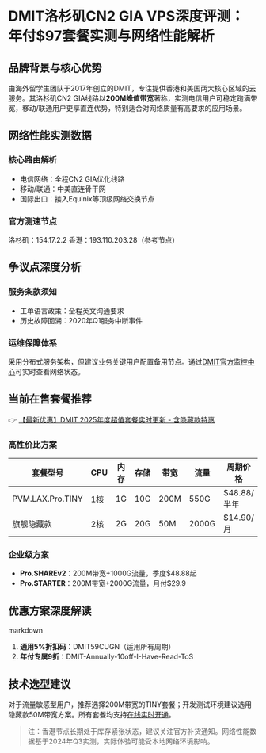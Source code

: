 # DMIT洛杉矶CN2 GIA VPS深度评测：年付$97套餐实测与网络性能解析

## 品牌背景与核心优势
由海外留学生团队于2017年创立的DMIT，专注提供香港和美国两大核心区域的云服务。其洛杉矶CN2 GIA线路以**200M峰值带宽**著称，实测电信用户可稳定跑满带宽，移动/联通用户更享直连优势，特别适合对网络质量有高要求的应用场景。

## 网络性能实测数据
### 核心路由解析
- 电信网络：全程CN2 GIA优化线路
- 移动/联通：中美直连骨干网
- 国际出口：接入Equinix等顶级网络交换节点

### 官方测速节点

洛杉矶：154.17.2.2
香港：193.110.203.28（参考节点）

## 争议点深度分析
### 服务条款须知
- 工单语言政策：全程英文沟通要求
- 历史故障回溯：2020年Q1服务中断事件

### 运维保障体系
采用分布式服务架构，但建议业务关键用户配置备用节点。通过[DMIT官方监控中心](https://bit.ly/dmit_coupon)可实时查看网络状态。

## 当前在售套餐推荐
👉 [【最新优惠】DMIT 2025年度超值套餐实时更新 - 含隐藏款特惠](https://bit.ly/dmit_coupon)

### 高性价比方案
| 套餐型号          | CPU | 内存 | 存储  | 带宽  | 流量   | 周期价格   |
|--------------------|-----|------|-------|-------|--------|------------|
| PVM.LAX.Pro.TINY   | 1核 | 1G   | 10G   | 200M  | 550G   | $48.88/半年 |
| 旗舰隐藏款         | 2核 | 2G   | 20G   | 50M   | 2000G  | $14.90/月  |

### 企业级方案
- **Pro.SHAREv2**：200M带宽+1000G流量，季度$48.88起
- **Pro.STARTER**：200M带宽+2000G流量，月付$29.9

## 优惠方案深度解读
markdown
1. **通用5%折扣码**：DMIT59CUGN（适用所有周期）
2. **年付专属9折**：DMIT-Annually-10off-I-Have-Read-ToS

## 技术选型建议
对于流量敏感型用户，推荐选择200M带宽的TINY套餐；开发测试环境建议选用隐藏款50M带宽方案。所有套餐均支持[在线实时开通](https://bit.ly/dmit_coupon)。

> 注：香港节点长期处于库存紧张状态，建议关注官方补货通知。网络性能数据基于2024年Q3实测，实际体验可能受本地网络环境影响。